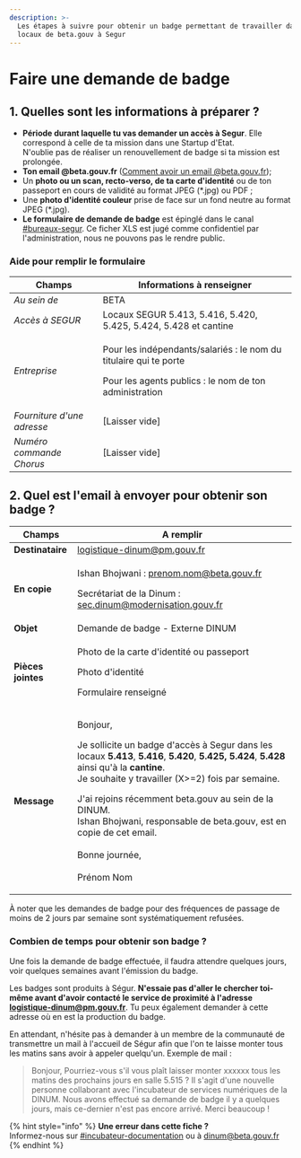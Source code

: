 ```yaml
---
description: >-
  Les étapes à suivre pour obtenir un badge permettant de travailler dans les
  locaux de beta.gouv à Segur
---
```


# Faire une demande de badge

## 1. Quelles sont les informations à préparer ?

* **Période durant laquelle tu vas demander un accès à Segur**. Elle correspond à celle de ta mission dans une Startup d'Etat.\
  N'oublie pas de réaliser un renouvellement de badge si ta mission est prolongée.
* **Ton email @beta.gouv.fr** ([Comment avoir un email @beta.gouv.fr](../../../../travailler-a-beta-gouv/jutilise-les-outils-de-la-communaute/emails/));
* Un **photo ou un scan, recto-verso, de ta carte d'identité** ou de ton passeport en cours de validité au format JPEG (\*.jpg) ou PDF ;
* Une **photo d'identité couleur** prise de face sur un fond neutre au format JPEG (\*.jpg).
* **Le formulaire de demande de badge** est épinglé dans le canal [#bureaux-segur](https://mattermost.incubateur.net/betagouv/channels/bureaux-segur). Ce ficher XLS est jugé comme confidentiel par l'administration, nous ne pouvons pas le rendre public.

### Aide pour remplir le formulaire

| Champs                     | Informations à renseigner                                                                                                             |
| -------------------------- | ------------------------------------------------------------------------------------------------------------------------------------- |
| _Au sein de_               | BETA                                                                                                                                  |
| _Accès à SEGUR_            | Locaux SEGUR 5.413, 5.416, 5.420, 5.425, 5.424, 5.428 et cantine                                                                      |
| _Entreprise_               | <p>Pour les indépendants/salariés : le nom du titulaire qui te porte</p><p>Pour les agents publics : le nom de ton administration</p> |
| _Fourniture d'une adresse_ | \[Laisser vide]                                                                                                                       |
| _Numéro commande Chorus_   | \[Laisser vide]                                                                                                                       |

## 2. Quel est l'email à envoyer pour obtenir son badge ?

| Champs             | A remplir                                                                                                                                                                                                                                                                                                                                                                                                                                                                          |
| ------------------ | ---------------------------------------------------------------------------------------------------------------------------------------------------------------------------------------------------------------------------------------------------------------------------------------------------------------------------------------------------------------------------------------------------------------------------------------------------------------------------------- |
| **Destinataire**   | logistique-dinum@pm.gouv.fr                                                                                                                                                                                                                                                                                                                                                                                                                                                        |
| **En copie**       | <p>Ishan Bhojwani : prenom.nom@beta.gouv.fr</p><p>Secrétariat de la Dinum : sec.dinum@modernisation.gouv.fr</p>                                                                                                                                                                                                                                                                                                                                                                    |
| **Objet**          | Demande de badge - Externe DINUM                                                                                                                                                                                                                                                                                                                                                                                                                                                   |
| **Pièces jointes** | <p>Photo de la carte d'identité ou passeport</p><p>Photo d'identité</p><p>Formulaire renseigné</p>                                                                                                                                                                                                                                                                                                                                                                                 |
| **Message**        | <p>Bonjour,</p><p>Je sollicite un badge d'accès à Segur dans les locaux <strong>5.413</strong>, <strong>5.416</strong>, <strong>5.420</strong>, <strong>5.425, 5.424</strong>, <strong>5.428</strong> ainsi qu'à la <strong>cantine</strong>.<br>Je souhaite y travailler (X>=2) fois par semaine.</p><p>J'ai rejoins récemment beta.gouv au sein de la DINUM.<br>Ishan Bhojwani, responsable de beta.gouv, est en copie de cet email.<br><br>Bonne journée,<br><br>Prénom Nom</p> |

À noter que les demandes de badge pour des fréquences de passage de moins de 2 jours par semaine sont systématiquement refusées.

### Combien de temps pour obtenir son badge ?

Une fois la demande de badge effectuée, il faudra attendre quelques jours, voir quelques semaines avant l'émission du badge.

Les badges sont produits à Ségur. **N'essaie pas d'aller le chercher toi-même avant d'avoir contacté le service de proximité à l'adresse logistique-dinum@pm.gouv.fr**. Tu peux également demander à cette adresse où en est la production du badge.

En attendant, n'hésite pas à demander à un membre de la communauté de transmettre un mail à l'accueil de Ségur afin que l'on te laisse monter tous les matins sans avoir à appeler quelqu'un. Exemple de mail :

> Bonjour, Pourriez-vous s'il vous plaît laisser monter xxxxxx tous les matins des prochains jours en salle 5.515 ? Il s'agit d'une nouvelle personne collaborant avec l'incubateur de services numériques de la DINUM. Nous avons effectué sa demande de badge il y a quelques jours, mais ce-dernier n'est pas encore arrivé. Merci beaucoup !

{% hint style="info" %}
**Une erreur dans cette fiche ?**\
Informez-nous sur [#incubateur-documentation](https://mattermost.incubateur.net/betagouv/channels/incubateur-documentation) ou à dinum@beta.gouv.fr
{% endhint %}
